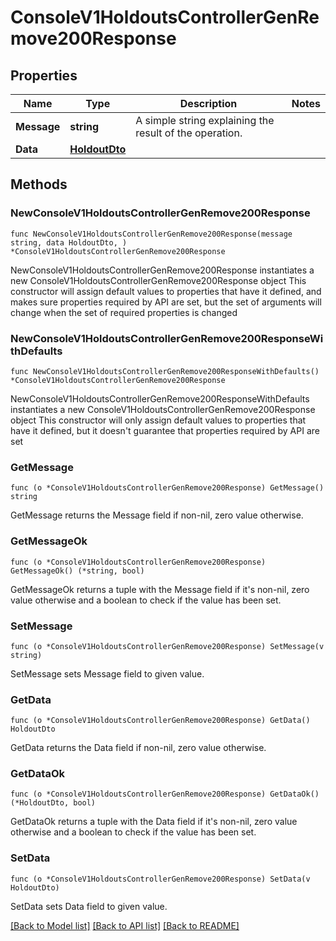 # ConsoleV1HoldoutsControllerGenRemove200Response

## Properties

Name | Type | Description | Notes
------------ | ------------- | ------------- | -------------
**Message** | **string** | A simple string explaining the result of the operation. | 
**Data** | [**HoldoutDto**](HoldoutDto.md) |  | 

## Methods

### NewConsoleV1HoldoutsControllerGenRemove200Response

`func NewConsoleV1HoldoutsControllerGenRemove200Response(message string, data HoldoutDto, ) *ConsoleV1HoldoutsControllerGenRemove200Response`

NewConsoleV1HoldoutsControllerGenRemove200Response instantiates a new ConsoleV1HoldoutsControllerGenRemove200Response object
This constructor will assign default values to properties that have it defined,
and makes sure properties required by API are set, but the set of arguments
will change when the set of required properties is changed

### NewConsoleV1HoldoutsControllerGenRemove200ResponseWithDefaults

`func NewConsoleV1HoldoutsControllerGenRemove200ResponseWithDefaults() *ConsoleV1HoldoutsControllerGenRemove200Response`

NewConsoleV1HoldoutsControllerGenRemove200ResponseWithDefaults instantiates a new ConsoleV1HoldoutsControllerGenRemove200Response object
This constructor will only assign default values to properties that have it defined,
but it doesn't guarantee that properties required by API are set

### GetMessage

`func (o *ConsoleV1HoldoutsControllerGenRemove200Response) GetMessage() string`

GetMessage returns the Message field if non-nil, zero value otherwise.

### GetMessageOk

`func (o *ConsoleV1HoldoutsControllerGenRemove200Response) GetMessageOk() (*string, bool)`

GetMessageOk returns a tuple with the Message field if it's non-nil, zero value otherwise
and a boolean to check if the value has been set.

### SetMessage

`func (o *ConsoleV1HoldoutsControllerGenRemove200Response) SetMessage(v string)`

SetMessage sets Message field to given value.


### GetData

`func (o *ConsoleV1HoldoutsControllerGenRemove200Response) GetData() HoldoutDto`

GetData returns the Data field if non-nil, zero value otherwise.

### GetDataOk

`func (o *ConsoleV1HoldoutsControllerGenRemove200Response) GetDataOk() (*HoldoutDto, bool)`

GetDataOk returns a tuple with the Data field if it's non-nil, zero value otherwise
and a boolean to check if the value has been set.

### SetData

`func (o *ConsoleV1HoldoutsControllerGenRemove200Response) SetData(v HoldoutDto)`

SetData sets Data field to given value.



[[Back to Model list]](../README.md#documentation-for-models) [[Back to API list]](../README.md#documentation-for-api-endpoints) [[Back to README]](../README.md)


